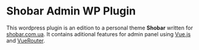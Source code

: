 # Shobar Admin WP Plugin

This wordpress plugin is an edition to a personal theme **Shobar** written for [shobar.com.ua](https://shobar.com.ua). It contains aditional features for admin panel using [Vue.js](https://github.com/vuejs/vue) and [VueRouter](https://github.com/vuejs/vue-router).